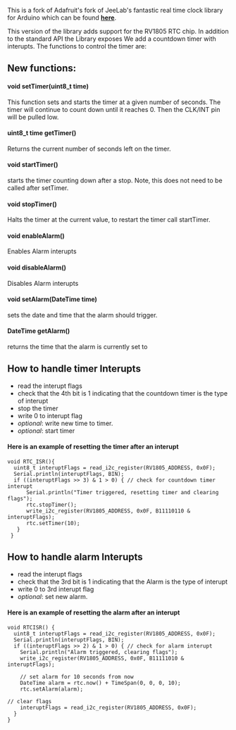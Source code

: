 This is a fork of Adafruit's fork of JeeLab's fantastic real time clock library for Arduino which can be found [**here**](https://github.com/adafruit/RTClib).

This version of the library adds support for the RV1805 RTC chip. In addition to the standard API the Library exposes We add a countdown timer with interupts. The functions to control the timer are:

## New functions:

#### void setTimer(uint8_t time)
This function sets and starts the timer at a given number of seconds. The timer will continue to count down until it reaches 0. Then the CLK/INT pin will be pulled low.
#### uint8_t time getTimer()
Returns the current number of seconds left on the timer.
#### void startTimer()
starts the timer counting down after a stop. Note, this does not need to be called after setTimer.
#### void stopTimer()
Halts the timer at the current value, to restart the timer call startTimer.
#### void enableAlarm()
Enables Alarm interupts
#### void disableAlarm()
Disables Alarm interupts
#### void setAlarm(DateTime time)
sets the date and time that the alarm should trigger.
#### DateTime getAlarm()
returns the time that the alarm is currently set to

## How to handle timer Interupts

- read the interupt flags
- check that the 4th bit is 1 indicating that the countdown timer is the type of interupt
- stop the timer
- write 0 to interupt flag
- *optional*: write new time to timer.
- *optional*: start timer

#### Here is an example of resetting the timer after an interupt  

	void RTC_ISR(){
      uint8_t interuptFlags = read_i2c_register(RV1805_ADDRESS, 0x0F);
      Serial.println(interuptFlags, BIN);
      if ((interuptFlags >> 3) & 1 > 0) { // check for countdown timer interupt
          Serial.println("Timer triggered, resetting timer and clearing flags");
          rtc.stopTimer();
          write_i2c_register(RV1805_ADDRESS, 0x0F, B11110110 & interuptFlags);
          rtc.setTimer(10);
       }
     }

## How to handle alarm Interupts

- read the interupt flags
- check that the 3rd bit is 1 indicating that the Alarm is the type of interupt
- write 0 to 3rd interupt flag
- *optional*: set new alarm.

#### Here is an example of resetting the alarm after an interupt  
    void RTCISR() {
      uint8_t interuptFlags = read_i2c_register(RV1805_ADDRESS, 0x0F);
      Serial.println(interuptFlags, BIN);
      if ((interuptFlags >> 2) & 1 > 0) { // check for alarm interupt
        Serial.println("Alarm triggered, clearing flags");
        write_i2c_register(RV1805_ADDRESS, 0x0F, B11111010 & interuptFlags);

        // set alarm for 10 seconds from now
        DateTime alarm = rtc.now() + TimeSpan(0, 0, 0, 10);
        rtc.setAlarm(alarm);
	
	// clear flags
        interuptFlags = read_i2c_register(RV1805_ADDRESS, 0x0F);
      }
    }
